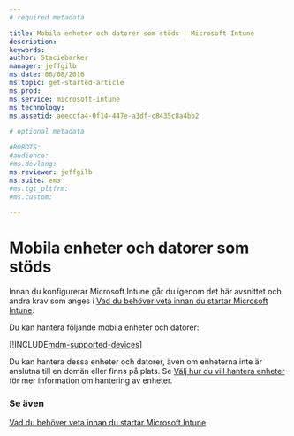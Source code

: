 ```yaml
---
# required metadata

title: Mobila enheter och datorer som stöds | Microsoft Intune
description:
keywords:
author: Staciebarker
manager: jeffgilb
ms.date: 06/08/2016
ms.topic: get-started-article
ms.prod:
ms.service: microsoft-intune
ms.technology:
ms.assetid: aeeccfa4-0f14-447e-a3df-c8435c8a4bb2

# optional metadata

#ROBOTS:
#audience:
#ms.devlang:
ms.reviewer: jeffgilb
ms.suite: ems
#ms.tgt_pltfrm:
#ms.custom:

---
```


# Mobila enheter och datorer som stöds

Innan du konfigurerar Microsoft Intune går du igenom det här avsnittet och andra krav som anges i [Vad du behöver veta innan du startar Microsoft Intune](what-to-know-before-you-start-microsoft-intune.md). 

Du kan hantera följande mobila enheter och datorer:

[!INCLUDE[mdm-supported-devices](../includes/mdm-supported-devices.md)] 

Du kan hantera dessa enheter och datorer, även om enheterna inte är anslutna till en domän eller finns på plats. Se [Välj hur du vill hantera enheter](/Intune/Deploy-use/choose-how-to-manage-devices) för mer information om hantering av enheter.


### Se även
[Vad du behöver veta innan du startar Microsoft Intune](what-to-know-before-you-start-microsoft-intune.md)

<!--HONumber=Jun16_HO2-->


